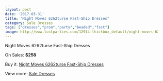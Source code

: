 ```yaml
---
layout: post
date: '2017-03-31'
title: "Night Moves 6262turse Fast-Ship Dresses"
category: Sale Dresses
tags: ["dresses","prom","party","beaded","fast"]
image: http://www.lustparties.com/12914-thickbox_default/night-moves-6262turse-fast-ship-dresses.jpg
---
```

Night Moves 6262turse Fast-Ship Dresses

On Sales: **$258**
<a href="https://www.lustparties.com/en/sale-dresses/4890-night-moves-6262turse-fast-ship-dresses.html"><amp-img layout="responsive" width="600" height="600" src="//www.lustparties.com/12914-thickbox_default/night-moves-6262turse-fast-ship-dresses.jpg" alt="Night Moves 6262turse Fast-Ship Dresses 0" /></a>

Buy it: [Night Moves 6262turse Fast-Ship Dresses](https://www.lustparties.com/en/sale-dresses/4890-night-moves-6262turse-fast-ship-dresses.html "Night Moves 6262turse Fast-Ship Dresses")

View more: [Sale Dresses](https://www.lustparties.com/en/30-sale-dresses "Sale Dresses")